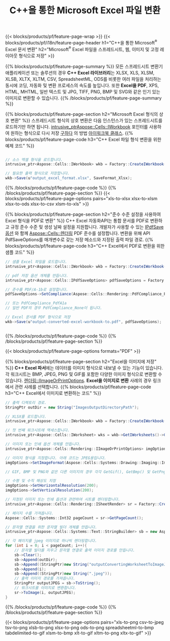 ﻿---
title: C++을 통한 Microsoft Excel 파일 변환 
url: /ko/cpp/conversion/
description: 몇 줄의 C++ 코드로 Excel XLS, XLSX, ODS, CSV를 PDF, XPS, HTML, JPEG 및 기타 형식으로 변환합니다.
---
{{< blocks/products/pf/feature-page-wrap >}}
{{< blocks/products/pf/i18n/feature-page-header h1="C++을 통한 Microsoft<sup>&reg;</sup> Excel 문서 변환" h2="Microsoft<sup>&reg;</sup> Excel 파일을 스프레드시트, 웹, 이미지 및 고정 레이아웃 형식으로 저장" >}}

{{% blocks/products/pf/feature-page-summary %}}
모든 스프레드시트 변환기 애플리케이션 또는 솔루션의 경우 **C++ Excel 라이브러리**는 XLSX, XLS, XLSM, XLSB, XLTX, XLTM, CSV, SpreadsheetML, ODS를 비롯한 여러 파일을 처리하는 동시에 코딩, 자동화 및 변환 프로세스의 속도를 높입니다. 또한 **Excel을 PDF**, XPS, HTML, MHTML, 일반 텍스트 및 JPG, TIFF, PNG, BMP 및 SVG와 같은 인기 있는 이미지로 변환할 수 있습니다.
{{% /blocks/products/pf/feature-page-summary %}}

{{% blocks/products/pf/feature-page-section h2="Microsoft Excel 형식의 상호 변환" %}}
스프레드시트 형식의 상호 변환은 다음 인스턴스가 있는 스프레드시트를 로드하기만 하면 됩니다. [ intrusive_ptr<Aspose::Cells::IWorkbook>](https://reference.aspose.com/cells/cpp/class/aspose.cells.i_workbook) 포인터를 사용하여 원하는 형식으로 다시 저장 [구하다](https://reference.aspose.com/cells/cpp/class/aspose.cells.i_workbook#a9460f52a2dec8f4bf623a4905167d997) 의 방법 [아이워크북 클래스](https://reference.aspose.com/cells/cpp/class/aspose.cells.i_workbook).
{{% blocks/products/pf/feature-page-code h3="C++ Excel 파일 형식 변환을 위한 예제 코드" %}}

```cs

// 소스 엑셀 형식을 로드합니다.
intrusive_ptr<Aspose::Cells::IWorkbook> wkb = Factory::CreateIWorkbook(u"src_excel_file.xls");

// 필요한 출력 형식으로 저장합니다.
wkb->Save(u"output_excel_format.xlsx", SaveFormat_Xlsx);


```
{{% /blocks/products/pf/feature-page-code %}}
{{% /blocks/products/pf/feature-page-section %}}
{{< blocks/products/pf/feature-page-options pairs="xls-to-xlsx xlsx-to-xlsm xlsx-to-ods xlsx-to-csv xlsm-to-xls" >}}


{{% blocks/products/pf/feature-page-section h2="준수 수준 설정을 사용하여 Excel 형식을 PDF로 변환" %}}
C++ Excel 자동화API는 통합 문서를 PDF로 변환하고 규정 준수 수준 및 생성 날짜 설정을 지원합니다. 개발자가 사용할 수 있는 [IPdfSave 옵션](https://reference.aspose.com/cells/cpp/class/aspose.cells.i_pdf_save_options) 와 함께 [Aspose::Cells::렌더링](https://reference.aspose.com/cells/cpp/namespace/aspose.cells.rendering) PDF 준수를 설정합니다. 변환을 위해 API PdfSaveOptions를 매개변수로 갖는 저장 메소드와 지정된 출력 파일 경로. 
{{% blocks/products/pf/feature-page-code h3="C++ Excel에서 PDF로 변환을 위한 샘플 코드" %}}

```cs
// 샘플 Excel 파일을 로드합니다.
intrusive_ptr<Aspose::Cells::IWorkbook> wkb = Factory::CreateIWorkbook(u"sample-convert-excel-to.pdf");

// pdf 저장 옵션 개체를 만듭니다.
intrusive_ptr<Aspose::Cells::IPdfSaveOptions> pdfSaveOptions = Factory::CreateIPdfSaveOptions();

// 준수를 PDF/A-1b로 설정합니다.
pdfSaveOptions->SetCompliance(Aspose::Cells::Rendering::PdfCompliance_PdfA1b);

// 또는 PdfCompliance_PdfA1a 
// 일반 PDF의 경우 PdfCompliance_None이 됩니다.

// Excel 문서를 PDF 형식으로 저장
wkb->Save(u"output-converted-excel-workbook-to.pdf", pdfSaveOptions);



```
{{% /blocks/products/pf/feature-page-code %}}
{{% /blocks/products/pf/feature-page-section %}}

{{< blocks/products/pf/feature-page-options formats="PDF" >}}

{{% blocks/products/pf/feature-page-section h2="Excel을 이미지에 저장" %}}
**C++ Excel 파서**에는 데이터를 이미지 형식으로 내보낼 수 있는 기능이 있습니다. 각 워크시트는 BMP, JPEG, PNG 및 GIF를 포함한 다양한 이미지 형식으로 변환할 수 있습니다. [렌더링::IImageOrPrintOptions](https://reference.aspose.com/cells/cpp/class/aspose.cells.rendering.i_image_or_print_options). **Excel을 이미지로 변환** 사례의 경우 링크에서 관련 사례를 선택합니다.
{{% blocks/products/pf/feature-page-code h3="C++ Excel에서 이미지로 변환하는 코드" %}}

```cs
// 출력 디렉토리 경로.
StringPtr outDir = new String("ImagesOutputDirectoryPath");

// XLSX를 로드합니다.
intrusive_ptr<Aspose::Cells::IWorkbook> wkb = Factory::CreateIWorkbook(u"source-excel-file.xlsx");

// 첫 번째 워크시트에 액세스합니다.
intrusive_ptr<Aspose::Cells::IWorksheet> wks = wkb->GetIWorksheets()->GetObjectByIndex(0);

// 이미지 또는 인쇄 옵션 개체를 만듭니다.
intrusive_ptr<Aspose::Cells::Rendering::IImageOrPrintOptions> imgOptions = Factory::CreateIImageOrPrintOptions();

// 이미지 형식을 지정합니다. 아래 코드는 JPEG용입니다.
imgOptions->SetImageFormat(Aspose::Cells::Systems::Drawing::Imaging::ImageFormat::GetJpeg());

// GIF, BMP 및 PNG와 같은 다른 이미지의 경우 각각 GetGif(), GetBmp() 및 GetPng()를 사용할 수 있습니다. 

// 수평 및 수직 해상도 지정
imgOptions->SetHorizontalResolution(200);
imgOptions->SetVerticalResolution(200);

// 지정된 이미지 또는 인쇄 옵션과 관련하여 시트를 렌더링합니다.
intrusive_ptr<Aspose::Cells::Rendering::ISheetRender> sr = Factory::CreateISheetRender(wks, imgOptions);

// 페이지 수를 가져옵니다.
Aspose::Cells::Systems::Int32 pageCount = sr->GetPageCount();

// 문자열 연결을 위한 문자열 빌더 개체를 만듭니다.
intrusive_ptr<Aspose::Cells::Systems::Text::StringBuilder> sb = new Aspose::Cells::Systems::Text::StringBuilder();

// 각 페이지를 jpeg 이미지로 하나씩 렌더링합니다.
for (int i = 0; i < pageCount; i++){
	// 문자열 빌더를 지우고 문자열 연결로 출력 이미지 경로를 만듭니다.
	sb->Clear();
	sb->Append(outDir);
	sb->Append((StringPtr)new String("outputConvertingWorksheetToImageJPEG_"));
	sb->Append(i);
	sb->Append((StringPtr)new String(".jpeg"));
	// 출력 이미지 경로를 가져옵니다.
	StringPtr outputJPEG = sb->ToString();
	// 워크시트를 이미지로 변환합니다.
	sr->ToImage(i, outputJPEG);
}

```
{{% /blocks/products/pf/feature-page-code %}}
{{% /blocks/products/pf/feature-page-section %}}

{{< blocks/products/pf/feature-page-options pairs="xls-to-png csv-to-jpeg tsv-to-png xlsb-to-png xlsx-to-png ods-to-png spreadsheetml-to-bmp tabdelimited-to-gif xlsm-to-bmp xlt-to-gif xltm-to-png xltx-to-gif" >}}